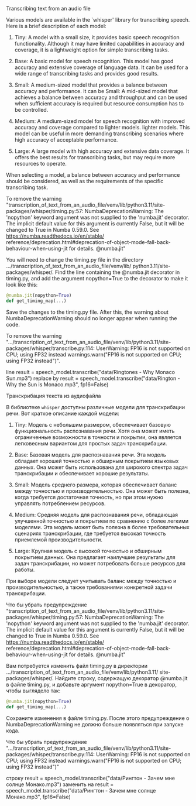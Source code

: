 Transcribing text from an audio file

Various models are available in the `whisper' library for transcribing speech. Here is a brief description of each model:

1. Tiny: A model with a small size, it provides basic speech recognition functionality. Although it may have 
   limited capabilities in accuracy and coverage, it is a lightweight option for simple transcribing tasks.

2. Base: A basic model for speech recognition. This model has good accuracy and extensive coverage of language 
   data. It can be used for a wide range of transcribing tasks and provides good results.

3. Small: A medium-sized model that provides a balance between accuracy and performance. It can be 
   Small: A mid-sized model that achieves a balance between accuracy and throughput and can be used when sufficient 
   accuracy is required but resource consumption has to be controlled.

4. Medium: A medium-sized model for speech recognition with improved accuracy and coverage compared to lighter models. 
   lighter models. This model can be useful in more demanding transcribing scenarios where high
   accuracy of acceptable performance.

5. Large: A large model with high accuracy and extensive data coverage. It offers the best results for 
   transcribing tasks, but may require more resources to operate.

When selecting a model, a balance between accuracy and performance should be considered, as well as the requirements of
the specific transcribing task.

To remove the warning 
"transcription_of_text_from_an_audio_file/venv/lib/python3.11/site-packages/whisper/timing.py:57: NumbaDeprecationWarning: 
The 'nopython' keyword argument was not supplied to the 'numba.jit' decorator. The implicit default value for this 
argument is currently False, but it will be changed to True in Numba 0.59.0. See https://numba.readthedocs.io/en/stable/
reference/deprecation.html#deprecation-of-object-mode-fall-back-behaviour-when-using-jit for details.
  @numba.jit"

You will need to change the timing.py file in the directory .../transcription_of_text_from_an_audio_file/venv/lib/
python3.11/site-packages/whisper/. Find the line containing the @numba.jit decorator in timing.py, and add the argument 
nopython=True to the decorator to make it look like this:

```python
@numba.jit(nopython=True)
def get_timing_map(...)
```
Save the changes to the timing.py file. After this, the warning about NumbaDeprecationWarning should no longer appear 
when running the code.

To remove the warning 
".../transcription_of_text_from_an_audio_file/venv/lib/python3.11/site-packages/whisper/transcribe.py:114: UserWarning: 
FP16 is not supported on CPU; using FP32 instead
warnings.warn("FP16 is not supported on CPU; using FP32 instead")".

line 
result = speech_model.transcribe("data/Ringtones - Why Monaco Sun.mp3") 
replace by 
result = speech_model.transcribe("data/Rington - Why the Sun is Monaco.mp3", fp16=False)




Транскрибация текста из аудиофайла

В библиотеке `whisper` доступны различные модели для транскрибации речи. Вот краткое описание каждой модели:

1. Tiny: Модель с небольшим размером, обеспечивает базовую функциональность распознавания речи. Хотя она может иметь 
   ограниченные возможности в точности и покрытии, она является легковесным вариантом для простых задач транскрибации.

2. Base: Базовая модель для распознавания речи. Эта модель обладает хорошей точностью и обширным покрытием языковых 
   данных. Она может быть использована для широкого спектра задач транскрибации и обеспечивает хорошие результаты.

3. Small: Модель среднего размера, которая обеспечивает баланс между точностью и производительностью. Она может быть 
   полезна, когда требуется достаточная точность, но при этом нужно управлять потреблением ресурсов.

4. Medium: Средняя модель для распознавания речи, обладающая улучшенной точностью и покрытием по сравнению с более 
   легкими моделями. Эта модель может быть полезна в более требовательных сценариях транскрибации, где требуется высокая
   точность приемлемой производительности.

5. Large: Крупная модель с высокой точностью и обширным покрытием данных. Она предлагает наилучшие результаты для задач 
   транскрибации, но может потребовать больше ресурсов для работы.

При выборе модели следует учитывать баланс между точностью и производительностью, а также требованиями конкретной 
задачи транскрибации.

Что бы убрать предупреждение 
"transcription_of_text_from_an_audio_file/venv/lib/python3.11/site-packages/whisper/timing.py:57: NumbaDeprecationWarning: 
The 'nopython' keyword argument was not supplied to the 'numba.jit' decorator. The implicit default value for this 
argument is currently False, but it will be changed to True in Numba 0.59.0. See https://numba.readthedocs.io/en/stable/
reference/deprecation.html#deprecation-of-object-mode-fall-back-behaviour-when-using-jit for details.
  @numba.jit"

Вам потребуется изменить файл timing.py в директории .../transcription_of_text_from_an_audio_file/venv/lib/python3.11/
site-packages/whisper/. Найдите строку, содержащую декоратор @numba.jit в файле timing.py, и добавьте аргумент 
nopython=True в декоратор, чтобы выглядело так:

```python
@numba.jit(nopython=True)
def get_timing_map(...)
```
Сохраните изменения в файле timing.py. После этого предупреждение о NumbaDeprecationWarning не должно больше появляться 
при запуске кода.

Что бы убрать предупреждение 
".../transcription_of_text_from_an_audio_file/venv/lib/python3.11/site-packages/whisper/transcribe.py:114: UserWarning: 
FP16 is not supported on CPU; using FP32 instead
warnings.warn("FP16 is not supported on CPU; using FP32 instead")"

строку 
result = speech_model.transcribe("data/Рингтон - Зачем мне солнце Монако.mp3") 
заменить на 
result = speech_model.transcribe("data/Рингтон - Зачем мне солнце Монако.mp3", fp16=False)